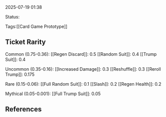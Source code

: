 2025-07-19 01:38

Status:

Tags:[[Card Game Prototype]]

## Ticket Rarity

Common (0.75-0.36):
[[Regen Discard]]: 0.5
[[Random Suit]]: 0.4
[[Trump Suit]]: 0.4

Uncommon (0.35-0.16):
[[Increased Damage]]: 0.3
[[Reshuffle]]: 0.3
[[Reroll Trump]]: 0.175

Rare (0.15-0.06):
[[Full Random Suit]]: 0.1
[[Slash]]: 0.2
[[Regen Health]]: 0.2

Mythical (0.05-0.001):
[[Full Trump Suit]]: 0.05

## References
